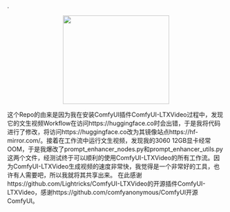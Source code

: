 .<div align=center><img src="https://github.com/user-attachments/assets/1a8ba455-72fd-447a-ae58-48933497c3a4" width="246" height="205" /></div>

这个Repo的由来是因为我在安装ComfyUI插件ComfyUI-LTXVideo过程中，发现它的文生视频Workflow在访问https://huggingface.co时会出错，于是我将代码进行了修改，将访问https://huggingface.co改为其镜像站点https://hf-mirror.com/。接着在工作流中运行文生视频，发现我的3060 12GB显卡经常OOM，于是我爆改了prompt_enhancer_nodes.py和prompt_enhancer_utils.py这两个文件，经测试终于可以顺利的使用ComfyUI-LTXVideo的所有工作流。因为ComfyUI-LTXVideo生成视频的速度非常快，我觉得是一个非常好的工具，也许有人需要吧，所以我就将其共享出来。
在此感谢https://github.com/Lightricks/ComfyUI-LTXVideo的开源插件ComfyUI-LTXVideo，感谢https://github.com/comfyanonymous/ComfyUI开源ComfyUI。
